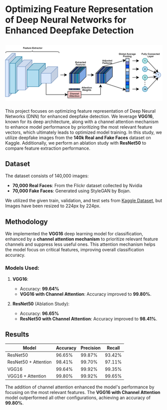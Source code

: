 # Optimizing Feature Representation of Deep Neural Networks for Enhanced Deepfake Detection
<!-- ### *Ashraf Ul Alam, Sudipta Progga Islam* -->
![Proposed Architecture](vgg_ch.drawio.png)
---

This project focuses on optimizing feature representation of Deep Neural Networks (DNN) for enhanced deepfake detection. We leverage **VGG16**, known for its deep architecture, along with a channel attention mechanism to enhance model performance by prioritizing the most relevant feature vectors, which ultimately leads to optimized model training. In this study, we utilize deepfake images from the **140k Real and Fake Faces** dataset on Kaggle. Additionally, we perform an ablation study with **ResNet50** to compare feature extraction performance. 


## Dataset

The dataset consists of 140,000 images:  
- **70,000 Real Faces**: From the Flickr dataset collected by Nvidia  
- **70,000 Fake Faces**: Generated using StyleGAN by Bojan.

We utilized the given train, validation, and test sets from [Kaggle Dataset](https://www.kaggle.com/datasets/xhlulu/140k-real-and-fake-faces/data), but Images have been resized to 224px by 224px.

## Methodology

We implemented the **VGG16** deep learning model for classification, enhanced by a **channel attention mechanism** to prioritize relevant feature channels and suppress less useful ones. This attention mechanism helps the model focus on critical features, improving overall classification accuracy.

### Models Used:
1. **VGG16**: 
   - Accuracy: **99.64%**
   - **VGG16 with Channel Attention**: Accuracy improved to **99.80%**.

2. **ResNet50** (Ablation Study):
   - Accuracy: **96.65%**
   - **ResNet50 with Channel Attention**: Accuracy improved to **98.41%**.

## Results

| Model                | Accuracy  | Precision | Recall |
|----------------------|-----------|-----------|--------|
| ResNet50             | 96.65%    | 99.87%    | 93.42% |
| ResNet50 + Attention | 98.41%    | 99.70%    | 97.11% |
| VGG16                | 99.64%    | 99.92%    | 99.35% |
| VGG16 + Attention    | 99.80%    | 99.92%    | 99.65% |

The addition of channel attention enhanced the model's performance by focusing on the most relevant features. The **VGG16 with Channel Attention** model outperformed all other configurations, achieving an accuracy of **99.80%**.
